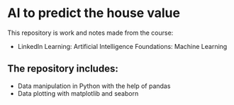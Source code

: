 # AI to predict the house value

This repository is work and notes made from the course:
- LinkedIn Learning: Artificial Intelligence Foundations: Machine Learning

## The repository includes:

- Data manipulation in Python with the help of pandas
- Data plotting with matplotlib and seaborn